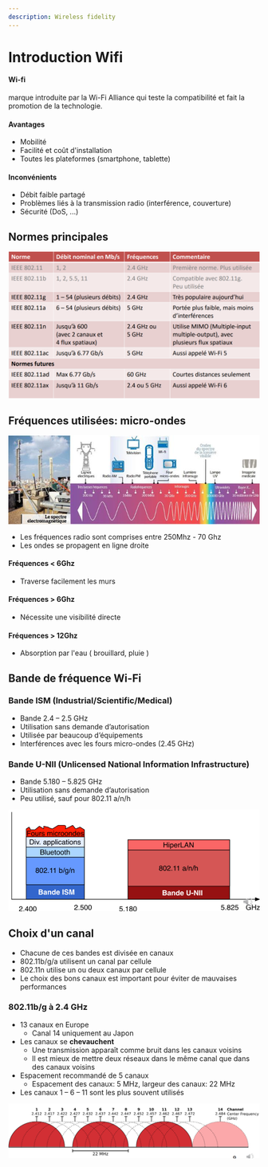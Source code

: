 ```yaml
---
description: Wireless fidelity
---
```


# Introduction Wifi

#### Wi-fi

marque introduite par la Wi-Fi Alliance qui teste la compatibilité et fait la promotion de la technologie.

#### Avantages

* Mobilité
* Facilité et coût d'installation
* Toutes les plateformes \(smartphone, tablette\)

#### Inconvénients

* Débit faible partagé
* Problèmes liés à la transmission radio \(interférence, couverture\)
* Sécurité \(DoS, ...\)

## Normes principales

![Les diff&#xE9;rentes normes wifi](../.gitbook/assets/image%20%2866%29.png)

## Fréquences utilisées: micro-ondes

![Le spectre &#xE9;lectromagn&#xE9;tique](../.gitbook/assets/image%20%2890%29.png)

* Les fréquences radio sont comprises entre 250Mhz - 70 Ghz
* Les ondes se propagent en ligne droite

#### Fréquences &lt; 6Ghz

* Traverse facilement les murs

#### Fréquences &gt; 6Ghz

* Nécessite une visibilité directe

#### Fréquences &gt; 12Ghz

* Absorption par l'eau \( brouillard, pluie \)

## Bande de fréquence Wi-Fi

### Bande ISM \(Industrial/Scientific/Medical\)

* Bande 2.4 – 2.5 GHz
* Utilisation sans demande d’autorisation
* Utilisée par beaucoup d’équipements
* Interférences avec les fours micro-ondes \(2.45 GHz\)

### Bande U-NII \(Unlicensed National Information Infrastructure\)

* Bande 5.180 – 5.825 GHz
* Utilisation sans demande d’autorisation
* Peu utilisé, sauf pour 802.11 a/n/h

![Bande ISM et U-NII](../.gitbook/assets/image%20%2844%29.png)

## Choix d'un canal

* Chacune de ces bandes est divisée en canaux
* 802.11b/g/a utilisent un canal par cellule
* 802.11n utilise un ou deux canaux par cellule
* Le choix des bons canaux est important pour éviter de mauvaises performances

### 802.11b/g à 2.4 GHz

* 13 canaux en Europe 
  * Canal 14 uniquement au Japon
* Les canaux se **chevauchent**
  * Une transmission apparaît comme bruit dans les canaux voisins
  * Il est mieux de mettre deux réseaux dans le même canal que dans des canaux voisins
* Espacement recommandé de 5 canaux
  * Espacement des canaux: 5 MHz, largeur des canaux: 22 MHz
* Les canaux 1 – 6 – 11 sont les plus souvent utilisés

![Canaux utilisables](../.gitbook/assets/image%20%2883%29.png)

